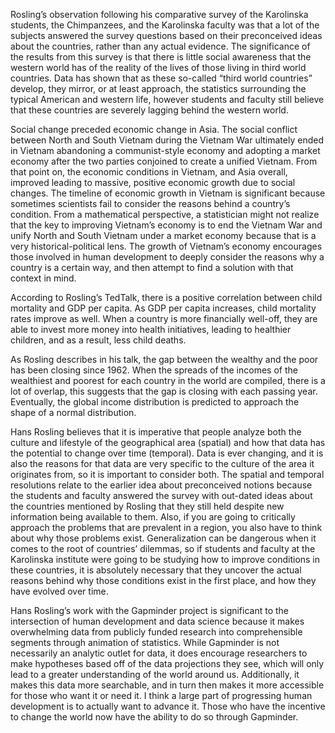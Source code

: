 Rosling’s observation following his comparative survey of the Karolinska students, the Chimpanzees, and the Karolinska faculty was that a lot of the subjects answered the survey questions based on their preconceived ideas about the countries, rather than any actual evidence. The significance of the results from this survey is that there is little social awareness that the western world has of the reality of the lives of those living in third world countries. Data has shown that as these so-called “third world countries” develop, they mirror, or at least approach, the statistics surrounding the typical American and western life, however students and faculty still believe that these countries are severely lagging behind the western world.  

Social change preceded economic change in Asia. The social conflict between North and South Vietnam during the Vietnam War ultimately ended in Vietnam abandoning a communist-style economy and adopting a market economy after the two parties conjoined to create a unified Vietnam. From that point on, the economic conditions in Vietnam, and Asia overall, improved leading to massive, positive economic growth due to social changes. The timeline of economic growth in Vietnam is significant because sometimes scientists fail to consider the reasons behind a country’s condition. From a mathematical perspective, a statistician might not realize that the key to improving Vietnam’s economy is to end the Vietnam War and unify North and South Vietnam under a market economy because that is a very historical-political lens. The growth of Vietnam’s economy encourages those involved in human development to deeply consider the reasons why a country is a certain way, and then attempt to find a solution with that context in mind.  

According to Rosling’s TedTalk, there is a positive correlation between child mortality and GDP per capita. As GDP per capita increases, child mortality rates improve as well. When a country is more financially well-off, they are able to invest more money into health initiatives, leading to healthier children, and as a result, less child deaths.  

As Rosling describes in his talk, the gap between the wealthy and the poor has been closing since 1962. When the spreads of the incomes of the wealthiest and poorest for each country in the world are compiled, there is a lot of overlap, this suggests that the gap is closing with each passing year. Eventually, the global income distribution is predicted to approach the shape of a normal distribution.   

Hans Rosling believes that it is imperative that people analyze both the culture and lifestyle of the geographical area (spatial) and how that data has the potential to change over time (temporal). Data is ever changing, and it is also the reasons for that data are very specific to the culture of the area it originates from, so it is important to consider both. The spatial and temporal resolutions relate to the earlier idea about preconceived notions because the students and faculty answered the survey with out-dated ideas about the countries mentioned by Rosling that they still held despite new information being available to them. Also, if you are going to critically approach the problems that are prevalent in a region, you also have to think about why those problems exist. Generalization can be dangerous when it comes to the root of countries’ dilemmas, so if students and faculty at the Karolinska institute were going to be studying how to improve conditions in these countries, it is absolutely necessary that they uncover the actual reasons behind why those conditions exist in the first place, and how they have evolved over time.    

Hans Rosling’s work with the Gapminder project is significant to the intersection of human development and data science because it makes overwhelming data from publicly funded research into comprehensible segments through animation of statistics. While Gapminder is not necessarily an analytic outlet for data, it does encourage researchers to make hypotheses based off of the data projections they see, which will only lead to a greater understanding of the world around us. Additionally, it makes this data more searchable, and in turn then makes it more accessible for those who want it or need it. I think a large part of progressing human development is to actually want to advance it. Those who have the incentive to change the world now have the ability to do so through Gapminder. 
